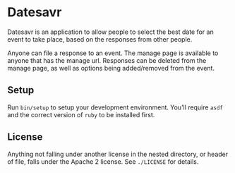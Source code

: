 # Datesavr

Datesavr is an application to allow people to select the best date for an event to take place, based on the responses from other people.

Anyone can file a response to an event. The manage page is available to anyone that has the manage url. Responses can be deleted from the manage page, as well as options being added/removed from the event.

## Setup

Run `bin/setup` to setup your development environment. You'll require `asdf` and the correct version of `ruby` to be installed first.

## License

Anything not falling under another license in the nested directory, or header of file, falls under the Apache 2 license. See `./LICENSE` for details.
